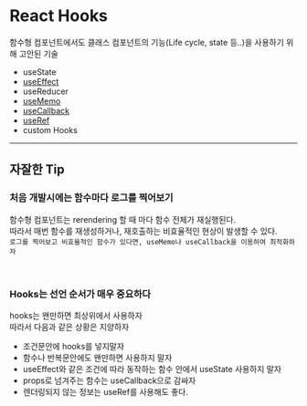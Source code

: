 # React Hooks

함수형 컴포넌트에서도 클래스 컴포넌트의 기능(Life cycle, state 등..)을 사용하기 위해 고안된 기술

- useState
- [useEffect](./src/useEffect/readme.md)
- useReducer
- [useMemo](./src/useMemoCallback/readme.md)
- [useCallback](./src/useMemoCallback/readme.md)
- [useRef](./src/useRef/readme.md)
- custom Hooks

---

## 자잘한 Tip

### 처음 개발시에는 함수마다 로그를 찍어보기

함수형 컴포넌트는 rerendering 할 때 마다 함수 전체가 재실행된다. <br>
따라서 매번 함수를 재생성하거나, 재호출하는 비효율적인 현상이 발생할 수 있다. <br>
`로그를 찍어보고 비효율적인 함수가 있다면, useMemo나 useCallback을 이용하여 최적화하자`

<br>

### Hooks는 선언 순서가 매우 중요하다

hooks는 왠만하면 최상위에서 사용하자 <br>
따라서 다음과 같은 상황은 지양하자

- 조건문안에 hooks를 넣지말자
- 함수나 반복문안에도 왠만하면 사용하지 말자
- useEffect와 같은 조건에 따라 동작하는 함수 안에서 useState 사용하지 말자
- props로 넘겨주는 함수는 useCallback으로 감싸자
- 렌더링되지 않는 정보는 useRef를 사용해도 좋다.
